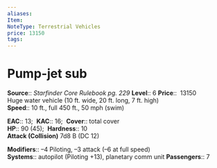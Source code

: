 ```yaml
---
aliases: 
Item:
NoteType: Terrestrial Vehicles
price: 13150
tags: 
---
```


# Pump-jet sub

**Source**:: _Starfinder Core Rulebook pg. 229_
**Level**:: 6
**Price**::  13150  
Huge water vehicle (10 ft. wide, 20 ft. long, 7 ft. high)  
**Speed**:: 10 ft., full 450 ft., 50 mph (swim)  

**EAC**:: 13; 
**KAC**:: 16; 
**Cover**:: total cover  
**HP**:: 90 (45); 
**Hardness**:: 10  
**Attack (Collision)** 7d8 B (DC 12)  

**Modifiers**:: –4 Piloting, –3 attack (–6 at full speed)  
**Systems**:: autopilot (Piloting +13), planetary comm unit
**Passengers**:: 7
